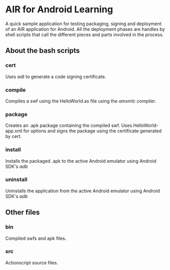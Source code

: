 # AIR for Android Learning

A quick sample application for testing packaging, signing and deployment of an AIR application for Android. All the deployment phases are handles by shell scripts that call the different pieces and parts involved in the process.

## About the bash scripts

### cert

Uses *adt* to generate a code signing certificate. 

### compile

Compiles a swf using the HelloWorld.as file using the *amxmlc* compiler.

### package

Creates an .apk package containing the compiled swf. Uses HelloWorld-app.xml for options and signs the package using the certificate generated by cert.

### install

Installs the packaged .apk to the active Android emulator using Android SDK's *adb*

### uninstall

Uninstalls the application from the active Android emulator using Android SDK's *adb*

## Other files

### bin

Compiled swfs and apk files.

### src

Actionscript source files.


